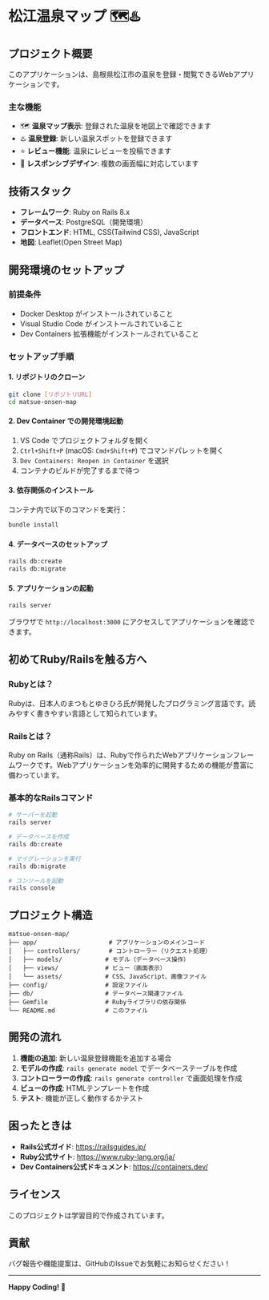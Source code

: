 # 松江温泉マップ 🗺️♨️

## プロジェクト概要

このアプリケーションは、島根県松江市の温泉を登録・閲覧できるWebアプリケーションです。

### 主な機能
- 🗺️ **温泉マップ表示**: 登録された温泉を地図上で確認できます
- ♨️ **温泉登録**: 新しい温泉スポットを登録できます
- ⭐ **レビュー機能**: 温泉にレビューを投稿できます
- 📱 **レスポンシブデザイン**: 複数の画面幅に対応しています

## 技術スタック

- **フレームワーク**: Ruby on Rails 8.x
- **データベース**: PostgreSQL（開発環境）
- **フロントエンド**: HTML, CSS(Tailwind CSS), JavaScript
- **地図**: Leaflet(Open Street Map)

## 開発環境のセットアップ

### 前提条件
- Docker Desktop がインストールされていること
- Visual Studio Code がインストールされていること
- Dev Containers 拡張機能がインストールされていること

### セットアップ手順

#### 1. リポジトリのクローン
```bash
git clone [リポジトリURL]
cd matsue-onsen-map
```

#### 2. Dev Container での開発環境起動
1. VS Code でプロジェクトフォルダを開く
2. `Ctrl+Shift+P` (macOS: `Cmd+Shift+P`) でコマンドパレットを開く
3. `Dev Containers: Reopen in Container` を選択
4. コンテナのビルドが完了するまで待つ

#### 3. 依存関係のインストール
コンテナ内で以下のコマンドを実行：
```bash
bundle install
```

#### 4. データベースのセットアップ
```bash
rails db:create
rails db:migrate
```

#### 5. アプリケーションの起動
```bash
rails server
```

ブラウザで `http://localhost:3000` にアクセスしてアプリケーションを確認できます。

## 初めてRuby/Railsを触る方へ

### Rubyとは？
Rubyは、日本人のまつもとゆきひろ氏が開発したプログラミング言語です。読みやすく書きやすい言語として知られています。

### Railsとは？
Ruby on Rails（通称Rails）は、Rubyで作られたWebアプリケーションフレームワークです。Webアプリケーションを効率的に開発するための機能が豊富に備わっています。

### 基本的なRailsコマンド
```bash
# サーバーを起動
rails server

# データベースを作成
rails db:create

# マイグレーションを実行
rails db:migrate

# コンソールを起動
rails console
```

## プロジェクト構造

```
matsue-onsen-map/
├── app/                    # アプリケーションのメインコード
│   ├── controllers/        # コントローラー（リクエスト処理）
│   ├── models/            # モデル（データベース操作）
│   ├── views/             # ビュー（画面表示）
│   └── assets/            # CSS、JavaScript、画像ファイル
├── config/                # 設定ファイル
├── db/                    # データベース関連ファイル
├── Gemfile                # Rubyライブラリの依存関係
└── README.md              # このファイル
```

## 開発の流れ

1. **機能の追加**: 新しい温泉登録機能を追加する場合
2. **モデルの作成**: `rails generate model` でデータベーステーブルを作成
3. **コントローラーの作成**: `rails generate controller` で画面処理を作成
4. **ビューの作成**: HTMLテンプレートを作成
5. **テスト**: 機能が正しく動作するかテスト

## 困ったときは

- **Rails公式ガイド**: https://railsguides.jp/
- **Ruby公式サイト**: https://www.ruby-lang.org/ja/
- **Dev Containers公式ドキュメント**: https://containers.dev/

## ライセンス

このプロジェクトは学習目的で作成されています。

## 貢献

バグ報告や機能提案は、GitHubのIssueでお気軽にお知らせください！

---

**Happy Coding! 🚀**
